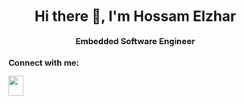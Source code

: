 <h1 align="center">Hi there 👋, I'm Hossam Elzhar
<h3 align="center">Embedded Software Engineer
<h3 align="left">Connect with me:</h3>
<p align="left">
<a href="https://www.linkedin.com/in/hossam-elzhar/">
  <img src="https://cdn.jsdelivr.net/gh/devicons/devicon/icons/linkedin/linkedin-original.svg" width="30" height="40"/>
</a>

<!--
**hossamelzhar/hossamelzhar** is a ✨ _special_ ✨ repository because its `README.md` (this file) appears on your GitHub profile.

Here are some ideas to get you started:

- 🔭 I’m currently working on ...
- 🌱 I’m currently learning ...
- 👯 I’m looking to collaborate on ...
- 🤔 I’m looking for help with ...
- 💬 Ask me about ...
- 📫 How to reach me: ...
- 😄 Pronouns: ...
- ⚡ Fun fact: ...
-->
